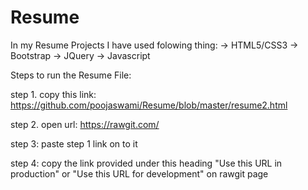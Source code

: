 # Resume

In my Resume Projects I have used folowing thing: 
  -> HTML5/CSS3
  -> Bootstrap
  -> JQuery
  -> Javascript

Steps to run the Resume File:

step 1.
copy this link:
https://github.com/poojaswami/Resume/blob/master/resume2.html


step 2.
open url:
https://rawgit.com/


step 3:
paste step 1 link on to it 


step 4:
copy the link provided under this heading "Use this URL in production" or 
"Use this URL for development" on rawgit page



